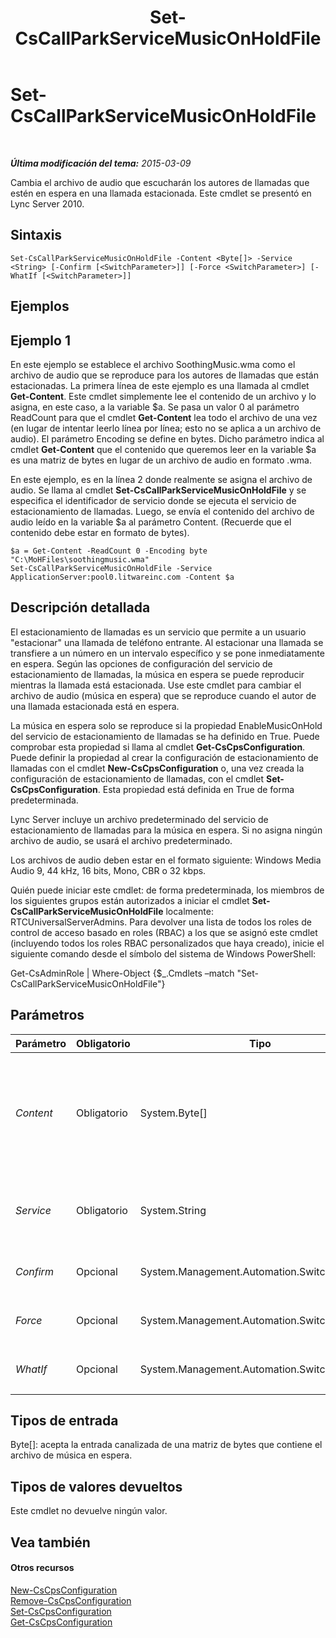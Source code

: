﻿---
title: Set-CsCallParkServiceMusicOnHoldFile
TOCTitle: Set-CsCallParkServiceMusicOnHoldFile
ms:assetid: af5e7573-4bfd-47b1-a92b-83b06a537158
ms:mtpsurl: https://technet.microsoft.com/es-es/library/Gg412836(v=OCS.15)
ms:contentKeyID: 48276367
ms.date: 01/07/2017
mtps_version: v=OCS.15
ms.translationtype: HT
---

# Set-CsCallParkServiceMusicOnHoldFile

 

_**Última modificación del tema:** 2015-03-09_

Cambia el archivo de audio que escucharán los autores de llamadas que estén en espera en una llamada estacionada. Este cmdlet se presentó en Lync Server 2010.

## Sintaxis

    Set-CsCallParkServiceMusicOnHoldFile -Content <Byte[]> -Service <String> [-Confirm [<SwitchParameter>]] [-Force <SwitchParameter>] [-WhatIf [<SwitchParameter>]]

## Ejemplos

## Ejemplo 1

En este ejemplo se establece el archivo SoothingMusic.wma como el archivo de audio que se reproduce para los autores de llamadas que están estacionadas. La primera línea de este ejemplo es una llamada al cmdlet **Get-Content**. Este cmdlet simplemente lee el contenido de un archivo y lo asigna, en este caso, a la variable $a. Se pasa un valor 0 al parámetro ReadCount para que el cmdlet **Get-Content** lea todo el archivo de una vez (en lugar de intentar leerlo línea por línea; esto no se aplica a un archivo de audio). El parámetro Encoding se define en bytes. Dicho parámetro indica al cmdlet **Get-Content** que el contenido que queremos leer en la variable $a es una matriz de bytes en lugar de un archivo de audio en formato .wma.

En este ejemplo, es en la línea 2 donde realmente se asigna el archivo de audio. Se llama al cmdlet **Set-CsCallParkServiceMusicOnHoldFile** y se especifica el identificador de servicio donde se ejecuta el servicio de estacionamiento de llamadas. Luego, se envía el contenido del archivo de audio leído en la variable $a al parámetro Content. (Recuerde que el contenido debe estar en formato de bytes).

    $a = Get-Content -ReadCount 0 -Encoding byte "C:\MoHFiles\soothingmusic.wma"
    Set-CsCallParkServiceMusicOnHoldFile -Service ApplicationServer:pool0.litwareinc.com -Content $a

## Descripción detallada

El estacionamiento de llamadas es un servicio que permite a un usuario "estacionar" una llamada de teléfono entrante. Al estacionar una llamada se transfiere a un número en un intervalo específico y se pone inmediatamente en espera. Según las opciones de configuración del servicio de estacionamiento de llamadas, la música en espera se puede reproducir mientras la llamada está estacionada. Use este cmdlet para cambiar el archivo de audio (música en espera) que se reproduce cuando el autor de una llamada estacionada está en espera.

La música en espera solo se reproduce si la propiedad EnableMusicOnHold del servicio de estacionamiento de llamadas se ha definido en True. Puede comprobar esta propiedad si llama al cmdlet **Get-CsCpsConfiguration**. Puede definir la propiedad al crear la configuración de estacionamiento de llamadas con el cmdlet **New-CsCpsConfiguration** o, una vez creada la configuración de estacionamiento de llamadas, con el cmdlet **Set-CsCpsConfiguration**. Esta propiedad está definida en True de forma predeterminada.

Lync Server incluye un archivo predeterminado del servicio de estacionamiento de llamadas para la música en espera. Si no asigna ningún archivo de audio, se usará el archivo predeterminado.

Los archivos de audio deben estar en el formato siguiente: Windows Media Audio 9, 44 kHz, 16 bits, Mono, CBR o 32 kbps.

Quién puede iniciar este cmdlet: de forma predeterminada, los miembros de los siguientes grupos están autorizados a iniciar el cmdlet **Set-CsCallParkServiceMusicOnHoldFile** localmente: RTCUniversalServerAdmins. Para devolver una lista de todos los roles de control de acceso basado en roles (RBAC) a los que se asignó este cmdlet (incluyendo todos los roles RBAC personalizados que haya creado), inicie el siguiente comando desde el símbolo del sistema de Windows PowerShell:

Get-CsAdminRole | Where-Object {$\_.Cmdlets –match "Set-CsCallParkServiceMusicOnHoldFile"}

## Parámetros


<table>
<colgroup>
<col style="width: 25%" />
<col style="width: 25%" />
<col style="width: 25%" />
<col style="width: 25%" />
</colgroup>
<thead>
<tr class="header">
<th>Parámetro</th>
<th>Obligatorio</th>
<th>Tipo</th>
<th>Descripción</th>
</tr>
</thead>
<tbody>
<tr class="odd">
<td><p><em>Content</em></p></td>
<td><p>Obligatorio</p></td>
<td><p>System.Byte[]</p></td>
<td><p>El contenido del archivo de audio en formato de bytes.</p>
<p>Use el cmdlet <strong>Get-Content</strong> para recuperar el contenido del archivo de audio en formato de bytes. (Para obtener más información, vea la sección de ejemplos de este tema).</p></td>
</tr>
<tr class="even">
<td><p><em>Service</em></p></td>
<td><p>Obligatorio</p></td>
<td><p>System.String</p></td>
<td><p>El Id. del servicio en el que reside el servicio de estacionamiento de llamadas; por ejemplo, ApplicationServer:pool0.litwareinc.com.</p></td>
</tr>
<tr class="odd">
<td><p><em>Confirm</em></p></td>
<td><p>Opcional</p></td>
<td><p>System.Management.Automation.SwitchParameter</p></td>
<td><p>Se le pedirá confirmación antes de ejecutar el comando.</p></td>
</tr>
<tr class="even">
<td><p><em>Force</em></p></td>
<td><p>Opcional</p></td>
<td><p>System.Management.Automation.SwitchParameter</p></td>
<td><p>Suprime las preguntas de confirmación que aparecen antes de hacer cambios.</p></td>
</tr>
<tr class="odd">
<td><p><em>WhatIf</em></p></td>
<td><p>Opcional</p></td>
<td><p>System.Management.Automation.SwitchParameter</p></td>
<td><p>Describe qué sucedería si se ejecutara el comando sin ejecutarlo realmente.</p></td>
</tr>
</tbody>
</table>


## Tipos de entrada

Byte\[\]: acepta la entrada canalizada de una matriz de bytes que contiene el archivo de música en espera.

## Tipos de valores devueltos

Este cmdlet no devuelve ningún valor.

## Vea también

#### Otros recursos

[New-CsCpsConfiguration](new-cscpsconfiguration.md)  
[Remove-CsCpsConfiguration](remove-cscpsconfiguration.md)  
[Set-CsCpsConfiguration](set-cscpsconfiguration.md)  
[Get-CsCpsConfiguration](get-cscpsconfiguration.md)

